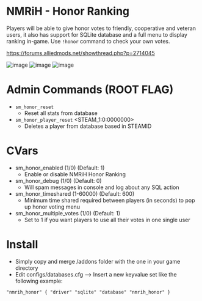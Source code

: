 # NMRiH - Honor Ranking
Players will be able to give honor votes to friendly, cooperative and veteran users, it also has support for SQLite database and a full menu to display ranking in-game. Use `!honor` command to check your own votes.

https://forums.alliedmods.net/showthread.php?p=2714045

![image](https://i.imgur.com/YD88Y3G.jpeg)
![image](https://i.imgur.com/osTxq6G.jpeg)
![image](https://i.imgur.com/wEpAsjT.jpeg)

# Admin Commands (ROOT FLAG)
- `sm_honor_reset`
  - Reset all stats from database
- `sm_honor_player_reset` <STEAM_1:0:0000000>
  - Deletes a player from database based in STEAMID


# CVars
- sm_honor_enabled (1/0) (Default: 1)
  - Enable or disable NMRiH Honor Ranking
- sm_honor_debug (1/0) (Default: 0)
  - Will spam messages in console and log about any SQL action
- sm_honor_timeshared (1-60000) (Default: 600)
  - Minimum time shared required between players (in seconds) to pop up honor voting menu
- sm_honor_multiple_votes (1/0) (Default: 1)
  - Set to 1 if you want players to use all their votes in one single user

# Install
- Simply copy and merge /addons folder with the one in your game directory
- Edit configs/databases.cfg --> Insert a new keyvalue set like the following example:

`"nmrih_honor"
{
   "driver" "sqlite"
   "database" "nmrih_honor"
}`

